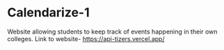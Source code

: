 # Calendarize-1
Website allowing students to keep track of events happening in their own colleges.
Link to website- https://api-tizers.vercel.app/
